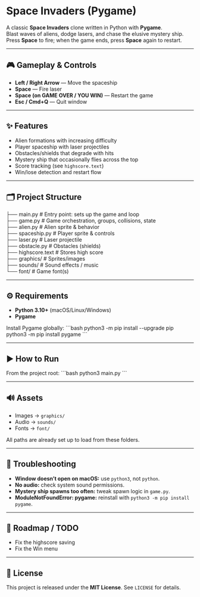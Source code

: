 # Space Invaders (Pygame)

A classic **Space Invaders** clone written in Python with **Pygame**.  
Blast waves of aliens, dodge lasers, and chase the elusive mystery ship.  
Press **Space** to fire; when the game ends, press **Space** again to restart.

---

## 🎮 Gameplay & Controls
- **Left / Right Arrow** — Move the spaceship  
- **Space** — Fire laser  
- **Space (on GAME OVER / YOU WIN)** — Restart the game  
- **Esc / Cmd+Q** — Quit window

---

## ✨ Features
- Alien formations with increasing difficulty  
- Player spaceship with laser projectiles  
- Obstacles/shields that degrade with hits  
- Mystery ship that occasionally flies across the top  
- Score tracking (see `highscore.text`)  
- Win/lose detection and restart flow  

---

## 🗂️ Project Structure

├── main.py          # Entry point: sets up the game and loop  
├── game.py          # Game orchestration, groups, collisions, state  
├── alien.py         # Alien sprite & behavior  
├── spaceship.py     # Player sprite & controls  
├── laser.py         # Laser projectile  
├── obstacle.py      # Obstacles (shields)  
├── highscore.text   # Stores high score  
├── graphics/        # Sprites/images  
├── sounds/          # Sound effects / music  
└── font/            # Game font(s)  

---

## ⚙️ Requirements
- **Python 3.10+** (macOS/Linux/Windows)  
- **Pygame**

Install Pygame globally:
\`\`\`bash
python3 -m pip install --upgrade pip
python3 -m pip install pygame
\`\`\`

---

## ▶️ How to Run
From the project root:
\`\`\`bash
python3 main.py
\`\`\`

---

## 🔊 Assets
- Images → `graphics/`  
- Audio → `sounds/`  
- Fonts → `font/`  

All paths are already set up to load from these folders.

---

## 🧪 Troubleshooting
- **Window doesn’t open on macOS:** use `python3`, not `python`.  
- **No audio:** check system sound permissions.  
- **Mystery ship spawns too often:** tweak spawn logic in `game.py`.  
- **ModuleNotFoundError: pygame:** reinstall with `python3 -m pip install pygame`.  

---

## 📝 Roadmap / TODO
- Fix the highscore saving
- Fix the Win menu

---

## 📄 License
This project is released under the **MIT License**. See `LICENSE` for details.
